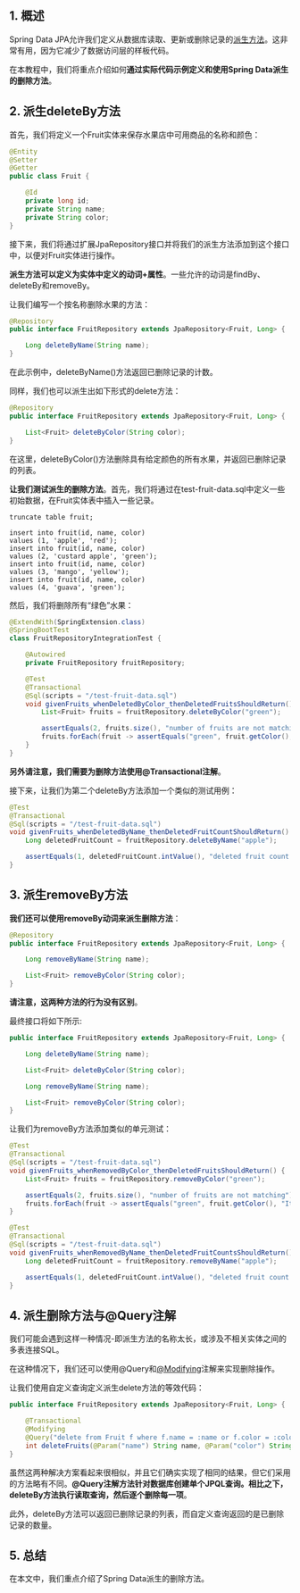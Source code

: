 ## 1. 概述

Spring Data JPA允许我们定义从数据库读取、更新或删除记录的[派生方法](https://www.baeldung.com/the-persistence-layer-with-spring-data-jpa)。这非常有用，因为它减少了数据访问层的样板代码。

在本教程中，我们将重点介绍如何**通过实际代码示例定义和使用Spring Data派生的删除方法**。

## 2. 派生deleteBy方法

首先，我们将定义一个Fruit实体来保存水果店中可用商品的名称和颜色：

```java
@Entity
@Setter
@Getter
public class Fruit {

    @Id
    private long id;
    private String name;
    private String color;
}
```

接下来，我们将通过扩展JpaRepository接口并将我们的派生方法添加到这个接口中，以便对Fruit实体进行操作。

**派生方法可以定义为实体中定义的动词+属性**。一些允许的动词是findBy、deleteBy和removeBy。

让我们编写一个按名称删除水果的方法：

```java
@Repository
public interface FruitRepository extends JpaRepository<Fruit, Long> {

    Long deleteByName(String name);
}
```

在此示例中，deleteByName()方法返回已删除记录的计数。

同样，我们也可以派生出如下形式的delete方法：

```java
@Repository
public interface FruitRepository extends JpaRepository<Fruit, Long> {

    List<Fruit> deleteByColor(String color);
}
```

在这里，deleteByColor()方法删除具有给定颜色的所有水果，并返回已删除记录的列表。

**让我们测试派生的删除方法**。首先，我们将通过在test-fruit-data.sql中定义一些初始数据，在Fruit实体表中插入一些记录。

```h2
truncate table fruit;

insert into fruit(id, name, color)
values (1, 'apple', 'red');
insert into fruit(id, name, color)
values (2, 'custard apple', 'green');
insert into fruit(id, name, color)
values (3, 'mango', 'yellow');
insert into fruit(id, name, color)
values (4, 'guava', 'green');
```

然后，我们将删除所有“绿色”水果：

```java
@ExtendWith(SpringExtension.class)
@SpringBootTest
class FruitRepositoryIntegrationTest {

    @Autowired
    private FruitRepository fruitRepository;

    @Test
    @Transactional
    @Sql(scripts = "/test-fruit-data.sql")
    void givenFruits_whenDeletedByColor_thenDeletedFruitsShouldReturn() {
        List<Fruit> fruits = fruitRepository.deleteByColor("green");

        assertEquals(2, fruits.size(), "number of fruits are not matching");
        fruits.forEach(fruit -> assertEquals("green", fruit.getColor(), "It's not a green fruit"));
    }
}
```

**另外请注意，我们需要为删除方法使用@Transactional注解**。

接下来，让我们为第二个deleteBy方法添加一个类似的测试用例：

```java
@Test
@Transactional
@Sql(scripts = "/test-fruit-data.sql")
void givenFruits_whenDeletedByName_thenDeletedFruitCountShouldReturn() {
    Long deletedFruitCount = fruitRepository.deleteByName("apple");

    assertEquals(1, deletedFruitCount.intValue(), "deleted fruit count is not matching");
}
```

## 3. 派生removeBy方法

**我们还可以使用removeBy动词来派生删除方法**：

```java
@Repository
public interface FruitRepository extends JpaRepository<Fruit, Long> {

    Long removeByName(String name);

    List<Fruit> removeByColor(String color);
}
```

**请注意，这两种方法的行为没有区别**。

最终接口将如下所示:

```java
public interface FruitRepository extends JpaRepository<Fruit, Long> {

    Long deleteByName(String name);

    List<Fruit> deleteByColor(String color);

    Long removeByName(String name);

    List<Fruit> removeByColor(String color);
}
```

让我们为removeBy方法添加类似的单元测试：

```java
@Test
@Transactional
@Sql(scripts = "/test-fruit-data.sql")
void givenFruits_whenRemovedByColor_thenDeletedFruitsShouldReturn() {
    List<Fruit> fruits = fruitRepository.removeByColor("green");

    assertEquals(2, fruits.size(), "number of fruits are not matching");
    fruits.forEach(fruit -> assertEquals("green", fruit.getColor(), "It's not a green fruit"));
}
```

```java
@Test
@Transactional
@Sql(scripts = "/test-fruit-data.sql")
void givenFruits_whenRemovedByName_thenDeletedFruitCountsShouldReturn() {
    Long deletedFruitCount = fruitRepository.removeByName("apple");

    assertEquals(1, deletedFruitCount.intValue(), "deleted fruit count is not matching");
}
```

## 4. 派生删除方法与@Query注解

我们可能会遇到这样一种情况-即派生方法的名称太长，或涉及不相关实体之间的多表连接SQL。

在这种情况下，我们还可以使用@Query和[@Modifying](https://www.baeldung.com/spring-data-jpa-modifying-annotation)注解来实现删除操作。

让我们使用自定义查询定义派生delete方法的等效代码：

```java
public interface FruitRepository extends JpaRepository<Fruit, Long> {

    @Transactional
    @Modifying
    @Query("delete from Fruit f where f.name = :name or f.color = :color")
    int deleteFruits(@Param("name") String name, @Param("color") String color);
}
```

虽然这两种解决方案看起来很相似，并且它们确实实现了相同的结果，但它们采用的方法略有不同。**@Query注解方法针对数据库创建单个JPQL查询。相比之下，deleteBy方法执行读取查询，然后逐个删除每一项**。

此外，deleteBy方法可以返回已删除记录的列表，而自定义查询返回的是已删除记录的数量。

## 5. 总结

在本文中，我们重点介绍了Spring Data派生的删除方法。